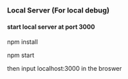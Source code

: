 ### Local Server (For local debug)

#### start local server at port 3000

npm install

npm start

then input localhost:3000 in the broswer